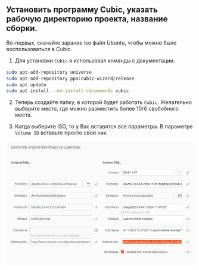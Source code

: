 ## Установить программу Cubic, указать рабочую директорию проекта, название сборки.

Во-первых, скачайте заранее iso файл Ubuntu, чтобы можно было воспользоваться в Cubic. 

1. Для установки `Cubic` я использовал команды с документации. 

```bash
sudo apt-add-repository universe
sudo apt-add-repository ppa:cubic-wizard/release
sudo apt update
sudo apt install --no-install-recommends cubic
```

2. Теперь создайте папку, в которой будет работать `Cubic`. Желательно выберите место, где можно разместить более 10гб свобобного места. 

3. Когда выберите ISO, то у Вас вставятся все параметры. В параметре `Volume ID` вставьте просто свой ник. 

![alt text](image.png)
